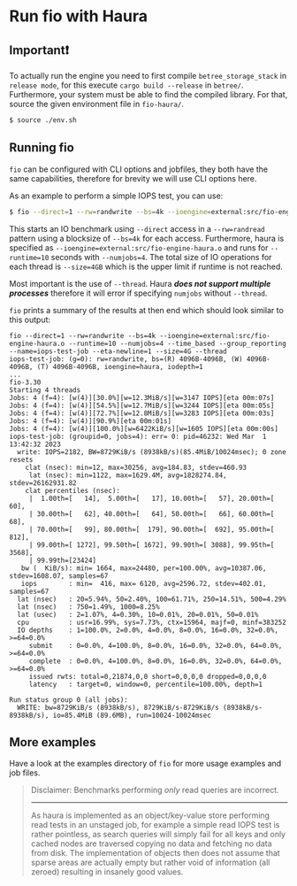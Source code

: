 # Run fio with Haura

## Important❗ 

To actually run the engine you need to first compile `betree_storage_stack` in
`release mode`, for this execute `cargo build --release` in `betree/`.
Furthermore, your system must be able to find the compiled library. For that,
source the given environment file in `fio-haura/`.

```sh
$ source ./env.sh
```

## Running fio

`fio` can be configured with CLI options and jobfiles, they both have the same
capabilities, therefore for brevity we will use CLI options here.

As an example to perform a simple IOPS test, you can use:
```sh
$ fio --direct=1 --rw=randwrite --bs=4k --ioengine=external:src/fio-engine-haura.o --runtime=10 --numjobs=4 --time_based --group_reporting --name=iops-test-job --eta-newline=1 --size=4G --thread
```

This starts an IO benchmark using `--direct` access in a `--rw=randread` pattern
using a blocksize of `--bs=4k` for each access. Furthermore, haura is specified
as `--ioengine=external:src/fio-engine-haura.o` and runs for `--runtime=10`
seconds with `--numjobs=4`. The total size of IO operations for each thread is
`--size=4GB` which is the upper limit if runtime is not reached.

Most important is the use of `--thread`. Haura ***does not support multiple
processes*** therefore it will error if specifying `numjobs` without `--thread`.

`fio` prints a summary of the results at then end which should look similar to this output:

```
fio --direct=1 --rw=randwrite --bs=4k --ioengine=external:src/fio-engine-haura.o --runtime=10 --numjobs=4 --time_based --group_reporting --name=iops-test-job --eta-newline=1 --size=4G --thread
iops-test-job: (g=0): rw=randwrite, bs=(R) 4096B-4096B, (W) 4096B-4096B, (T) 4096B-4096B, ioengine=haura, iodepth=1
...
fio-3.30
Starting 4 threads
Jobs: 4 (f=4): [w(4)][30.0%][w=12.3MiB/s][w=3147 IOPS][eta 00m:07s]
Jobs: 4 (f=4): [w(4)][54.5%][w=12.7MiB/s][w=3244 IOPS][eta 00m:05s]
Jobs: 4 (f=4): [w(4)][72.7%][w=12.8MiB/s][w=3283 IOPS][eta 00m:03s] 
Jobs: 4 (f=4): [w(4)][90.9%][eta 00m:01s]                          
Jobs: 4 (f=4): [w(4)][100.0%][w=6422KiB/s][w=1605 IOPS][eta 00m:00s]
iops-test-job: (groupid=0, jobs=4): err= 0: pid=46232: Wed Mar  1 13:42:32 2023
  write: IOPS=2182, BW=8729KiB/s (8938kB/s)(85.4MiB/10024msec); 0 zone resets
    clat (nsec): min=12, max=30256, avg=184.83, stdev=460.93
     lat (nsec): min=1122, max=1629.4M, avg=1828274.84, stdev=26162931.82
    clat percentiles (nsec):
     |  1.00th=[   14],  5.00th=[   17], 10.00th=[   57], 20.00th=[   60],
     | 30.00th=[   62], 40.00th=[   64], 50.00th=[   66], 60.00th=[   68],
     | 70.00th=[   99], 80.00th=[  179], 90.00th=[  692], 95.00th=[  812],
     | 99.00th=[ 1272], 99.50th=[ 1672], 99.90th=[ 3088], 99.95th=[ 3568],
     | 99.99th=[23424]
   bw (  KiB/s): min= 1664, max=24480, per=100.00%, avg=10387.06, stdev=1608.07, samples=67
   iops        : min=  416, max= 6120, avg=2596.72, stdev=402.01, samples=67
  lat (nsec)   : 20=5.94%, 50=2.40%, 100=61.71%, 250=14.51%, 500=4.29%
  lat (nsec)   : 750=1.49%, 1000=8.25%
  lat (usec)   : 2=1.07%, 4=0.30%, 10=0.01%, 20=0.01%, 50=0.01%
  cpu          : usr=16.99%, sys=7.73%, ctx=15964, majf=0, minf=383252
  IO depths    : 1=100.0%, 2=0.0%, 4=0.0%, 8=0.0%, 16=0.0%, 32=0.0%, >=64=0.0%
     submit    : 0=0.0%, 4=100.0%, 8=0.0%, 16=0.0%, 32=0.0%, 64=0.0%, >=64=0.0%
     complete  : 0=0.0%, 4=100.0%, 8=0.0%, 16=0.0%, 32=0.0%, 64=0.0%, >=64=0.0%
     issued rwts: total=0,21874,0,0 short=0,0,0,0 dropped=0,0,0,0
     latency   : target=0, window=0, percentile=100.00%, depth=1

Run status group 0 (all jobs):
  WRITE: bw=8729KiB/s (8938kB/s), 8729KiB/s-8729KiB/s (8938kB/s-8938kB/s), io=85.4MiB (89.6MB), run=10024-10024msec
```

## More examples

Have a look at the examples directory of `fio` for more usage examples and job
files.

> Disclaimer: Benchmarks performing *only* read queries are incorrect.
> 
> ---
> 
> As haura is implemented as an object/key-value store performing read tests in
> an unstaged job, for example a simple read IOPS test is rather pointless, as
> search queries will simply fail for all keys and only cached nodes are
> traversed copying no data and fetching no data from disk. The implementation
> of objects then does not assume that sparse areas are actually empty but
> rather void of information (all zeroed) resulting in insanely good values.

